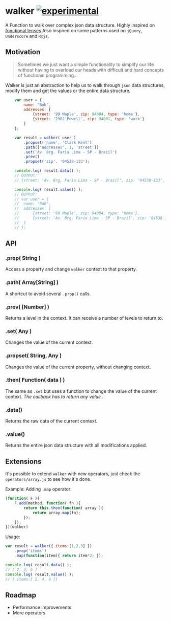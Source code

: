 # walker [![experimental](http://badges.github.io/stability-badges/dist/experimental.svg)](http://github.com/badges/stability-badges)

A Function to walk over complex json data structure.
Highly inspired on [functional lenses](https://medium.com/@dtipson/functional-lenses-d1aba9e52254#.c2ht4rctb)
Also inspired on some patterns used on `jQuery`, `Underscore` and `Rxjs`.

## Motivation

> Sometimes we just want a simple functionality to simplify our life without having to overload our heads with
difficult and hard concepts of functional programming...

Walker is just an abstraction to help us to walk through `json` data structures, modify them and get the values or the entire data structure.

```js
	var user = {
		name: "Bob",
		addresses: [
			{street: '99 Maple', zip: 94004, type: 'home'},
			{street: '2302 Powell', zip: 94001, type: 'work'}
		]
	};

	var result = walker( user )
		.propset('name', 'Clark Kent')
		.path(['addresses', 1, 'street'])
		.set('Av. Brg. Faria Lima - SP - Brazil')
		.prev()
		.propset('zip', '04538-133');

	console.log( result.data() );
	// OUTPUT:
	// {street: 'Av. Brg. Faria Lima - SP - Brazil', zip: '04538-133', type: 'work'}

	console.log( result.value() );
	// OUTPUT:
	// var user = {
	// 	name: "Bob",
	// 	addresses: [
	// 		{street: '99 Maple', zip: 94004, type: 'home'},
	// 		{street: 'Av. Brg. Faria Lima - SP - Brazil', zip: '04538-133', type: 'work'}
	// 	]
	// };
```

## API

### .prop( String )
Access a property and change `walker` context to that property.

### .path( Array[String] )
A shortcut to avoid several `.prop()` calls.

### .prev( [Number] )
Returns a level in the context. It can receive a number of levels to return to.

### .set( Any )
Changes the value of the current context.

### .propset( String, Any )
Changes the value of the current property, without changing context.

### .then( Function( data ) )
The same as `.set` but uses a function to change the value of the current context. *The callback has to return any value* .

### .data()
Returns the raw data of the current context.

### .value()
Returns the entire json data structure with all modifications applied.

## Extensions

It's possible to extend `walker` with new operators, just check the `operators/array.js` to see how it's done.


Example: Adding `.map` operator:

```js
(function( F ){
	F.add(method, function( fn ){
		return this.then(function( array ){
			return array.map(fn);
		});
	});
})(walker)
```

Usage:

```js
var result = walker({ items:[1,2,3] })
	.prop('items')
	.map(function(item){ return item*2; });

console.log( result.data() );
// [ 2, 4, 6 ]
console.log( result.value() );
// { items:[ 2, 4, 6 ]}
```

## Roadmap

- Performance improvements
- More operators
